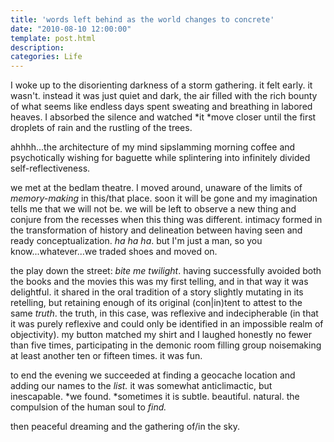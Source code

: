 ```yaml
---
title: 'words left behind as the world changes to concrete'
date: "2010-08-10 12:00:00"
template: post.html
description: 
categories: Life
---
```


I woke up to the disorienting darkness of a storm gathering. it felt early. it wasn't. instead it was just quiet and dark, the air filled with the rich bounty of what seems like endless days spent sweating and breathing in labored heaves. I absorbed the silence and watched *it *move closer until the first droplets of rain and the rustling of the trees.  
  
ahhhh...the architecture of my mind sipslamming morning coffee and psychotically wishing for baguette while splintering into infinitely divided self-reflectiveness.  
  
we met at the bedlam theatre. I moved around, unaware of the limits of *memory-making* in this/that place. soon it will be gone and my imagination tells me that we will not be. we will be left to observe a new thing and conjure from the recesses when this thing was different. intimacy formed in the transformation of history and delineation between having seen and ready conceptualization. *ha ha ha*. but I'm just a man, so you know...whatever...we traded shoes and moved on.  
  
the play down the street: *bite me twilight*. having successfully avoided both the books and the movies this was my first telling, and in that way it was delightful. it shared in the oral tradition of a story slightly mutating in its retelling, but retaining enough of its original (con|in)tent to attest to the same *truth*. the truth, in this case, was reflexive and indecipherable (in that it was purely reflexive and could only be identified in an impossible realm of objectivity). my button matched my shirt and I laughed honestly no fewer than five times, participating in the demonic room filling group noisemaking at least another ten or fifteen times. it was fun.  
  
to end the evening we succeeded at finding a geocache location and adding our names to the *list.* it was somewhat anticlimactic, but inescapable. *we found. *sometimes it is subtle. beautiful. natural. the compulsion of the human soul to *find.*  
  
then peaceful dreaming and the gathering of/in the sky.